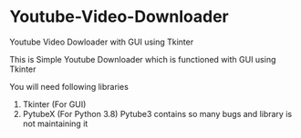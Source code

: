 # Youtube-Video-Downloader
Youtube Video Dowloader with GUI using Tkinter

This is Simple Youtube Downloader which is functioned with GUI using Tkinter

You will need following libraries
1. Tkinter (For GUI)
2. PytubeX (For Python 3.8)
Pytube3 contains so many bugs and library is not maintaining it 

